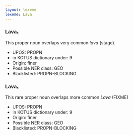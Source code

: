 ```yaml
---
layout: lexeme
lexeme: Lava
---
```


###  Lava₁

This proper noun overlaps very common *lava* (stage).
* UPOS:  PROPN
* in KOTUS dictionary under:  9
* Origin:  finer
* Possible NER class:  GEO
* Blacklisted:  PROPN-BLOCKING


###  Lava₁

This rare proper noun overlaps more common *Lava* (FIXME)
* UPOS:  PROPN
* in KOTUS dictionary under:  9
* Origin:  finer
* Possible NER class:  GEO
* Blacklisted:  PROPN-BLOCKING

